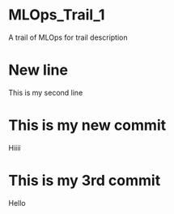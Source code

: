 # MLOps_Trail_1
 A trail of MLOps for trail description
# New line 
This is my second line
# This is my new commit
Hiiii
# This is my 3rd commit
Hello
